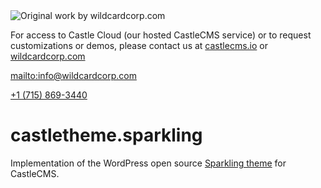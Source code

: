 <img src='https://www.wildcardcorp.com/logo.png' alt='Original work by wildcardcorp.com' />

For access to Castle Cloud (our hosted CastleCMS service) or
to request customizations or demos, please contact us at
[castlecms.io](https://castlecms.io) or [wildcardcorp.com](https://wildcardcorp.com)

<mailto:info@wildcardcorp.com>

<a href='tel:+17158693440'>+1 (715) 869-3440</a>


# castletheme.sparkling

Implementation of the WordPress open source [Sparkling theme](https://wordpress.org/themes/sparkling/)
for CastleCMS.
